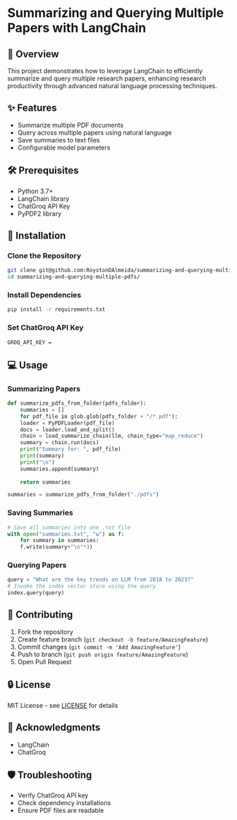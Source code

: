 # Summarizing and Querying Multiple Papers with LangChain

## 📝 Overview

This project demonstrates how to leverage LangChain to efficiently summarize and query multiple research papers, enhancing research productivity through advanced natural language processing techniques.

## ✨ Features

- Summarize multiple PDF documents
- Query across multiple papers using natural language
- Save summaries to text files
- Configurable model parameters

## 🛠 Prerequisites

- Python 3.7+
- LangChain library
- ChatGroq API Key
- PyPDF2 library

## 🚀 Installation

### Clone the Repository

```bash
git clone git@github.com:RoystonDAlmeida/summarizing-and-querying-multiple-pdfs.git
cd summarizing-and-querying-multiple-pdfs/
```

### Install Dependencies

```bash
pip install -r requirements.txt
```

### Set ChatGroq API Key

```bash
GROQ_API_KEY = 
```

## 💻 Usage

### Summarizing Papers

```python
def summarize_pdfs_from_folder(pdfs_folder):
    summaries = []
    for pdf_file in glob.glob(pdfs_folder + "/*.pdf"):
	loader = PyPDFLoader(pdf_file)
	docs = loader.load_and_split()
	chain = load_summarize_chain(llm, chain_type="map_reduce")
	summary = chain.run(docs)
	print("Summary for: ", pdf_file)
	print(summary)
	print("\n")
	summaries.append(summary)
    
    return summaries
```

```python
summaries = summarize_pdfs_from_folder("./pdfs")
```

### Saving Summaries

```python
# Save all summaries into one .txt file
with open("summaries.txt", "w") as f:
    for summary in summaries:
	f.write(summary+"\n"*3)
```

### Querying Papers

```python
query = "What are the key trends on LLM from 2018 to 2023?"
# Invoke the index vector store using the query
index.query(query)
```
	

## 🤝 Contributing

1. Fork the repository
2. Create feature branch (`git checkout -b feature/AmazingFeature`)
3. Commit changes (`git commit -m 'Add AmazingFeature'`)
4. Push to branch (`git push origin feature/AmazingFeature`)
5. Open Pull Request

## 🔒 License

MIT License - see [LICENSE](https://mit-license.org/) for details

## 🙏 Acknowledgments

- LangChain
- ChatGroq

## 🛡 Troubleshooting

- Verify ChatGroq API key
- Check dependency installations
- Ensure PDF files are readable
